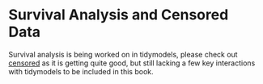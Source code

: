 # Survival Analysis and Censored Data



Survival analysis is being worked on in tidymodels, please check out [censored](https://github.com/tidymodels/censored) as it is getting quite good, but still lacking a few key interactions with tidymodels to be included in this book.
